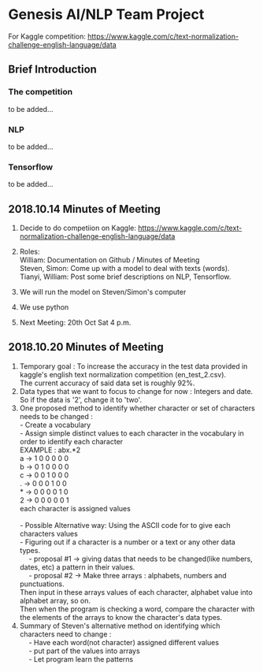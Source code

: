 # Genesis AI/NLP Team Project
For Kaggle competition: https://www.kaggle.com/c/text-normalization-challenge-english-language/data

## Brief Introduction
### The competition
to be added...
### NLP
to be added...
### Tensorflow
to be added...



## 2018.10.14 Minutes of Meeting
1. Decide to do competiion on Kaggle: https://www.kaggle.com/c/text-normalization-challenge-english-language/data
2. Roles: </br>
  William: Documentation on Github / Minutes of Meeting </br>
  Steven, Simon: Come up with a model to deal with texts (words). </br>
  Tianyi, William: Post some brief descriptions on NLP, Tensorflow. </br>
  
3. We will run the model on Steven/Simon's computer
4. We use python
5. Next Meeting: 20th Oct Sat 4 p.m. 





## 2018.10.20 Minutes of Meeting
1. Temporary goal : To increase the accuracy in the test data provided in kaggle's english text normalization competition                                   (en_test_2.csv).</br> 
                    The current accuracy of said data set is roughly 92%.</br> 
2. Data types that we want to focus to change for now : Integers and date. So if the data is '2', change it to 'two'.</br> 
3. One proposed method to identify whether character or set of characters needs to be changed : </br> 
                                - Create a vocabulary</br> 
                                - Assign simple distinct values to each character in the vocabulary in order to identify each character</br> 
                                        EXAMPLE : abx.*2</br> 
                                        a -> 1 0 0 0 0 0</br> 
                                        b -> 0 1 0 0 0 0</br> 
                                        c -> 0 0 1 0 0 0</br> 
                                        . -> 0 0 0 1 0 0</br> 
                                        * -> 0 0 0 0 1 0</br> 
                                        2 -> 0 0 0 0 0 1</br> 
                                        each character is assigned values</br> </br> 
                                 - Possible Alternative way: Using the ASCII code for to give each characters values</br> 
                                 - Figuring out if a character is a number or a text or any other data types.</br> 
                                         &emsp;  - proposal #1 -> giving datas that needs to be changed(like numbers, dates, etc)
                                                           a pattern in their values.</br> 
                                         &emsp;  - proposal #2 -> Make three arrays : alphabets, numbers and punctuations.</br>  Then input in these
                                                           arrays values of each character, alphabet value into alphabet array, so on.</br> 
                                                           Then when the program is checking a word, compare the character with the
                                                           elements of the arrays to know the character's data types. </br> 
4. Summary of Steven's alternative method on identifying which characters need to change :</br> 
                               &emsp;   - Have each word(not character) assigned different values</br> 
                               &emsp;   - put part of the values into arrays</br> 
                               &emsp;   - Let program learn the patterns</br> 
                                 
